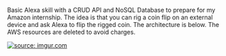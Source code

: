 Basic Alexa skill with a CRUD API and NoSQL Database to prepare for my Amazon internship.
The idea is that you can rig a coin flip on an external device and ask Alexa to flip the rigged coin. The architecture is below. The AWS resources are deleted to avoid charges.

<a href="https://imgur.com/wD1e1JX"><img src="https://i.imgur.com/wD1e1JX.png" title="source: imgur.com" /></a>
